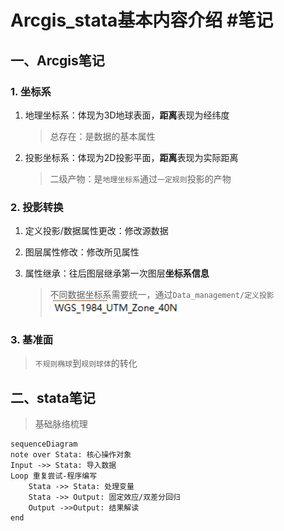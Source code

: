 # Arcgis_stata基本内容介绍 #笔记

## 一、Arcgis笔记

### 1. 坐标系

1. 地理坐标系：体现为3D地球表面，**距离**表现为经纬度

   > 总存在：是数据的基本属性

2. 投影坐标系：体现为2D投影平面，**距离**表现为实际距离

   > 二级产物：是`地理坐标系`通过`一定规则`投影的产物

### 2. 投影转换

1. 定义投影/数据属性更改：修改源数据

2. 图层属性修改：修改所见属性

3. 属性继承：往后图层继承第一次图层**坐标系信息**

   > 不同数据坐标系需要统一，通过`Data_management/定义投影`
   > ![20220904162059](https://raw.githubusercontent.com/dsw676676/picture/main/image/20220904162059.png)

### 3. 基准面

> `不规则椭球`到`规则球体`的转化

## 二、stata笔记

> 基础脉络梳理

```mermaid
sequenceDiagram
note over Stata: 核心操作对象
Input ->> Stata: 导入数据
Loop 重复尝试-程序编写
    Stata ->> Stata: 处理变量
    Stata ->> Output: 固定效应/双差分回归
    Output ->>Output: 结果解读
end
```
